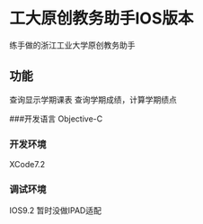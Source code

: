 # 工大原创教务助手IOS版本

练手做的浙江工业大学原创教务助手

## 功能
查询显示学期课表
查询学期成绩，计算学期绩点

###开发语言
Objective-C

### 开发环境
XCode7.2

### 调试环境
IOS9.2 
暂时没做IPAD适配

